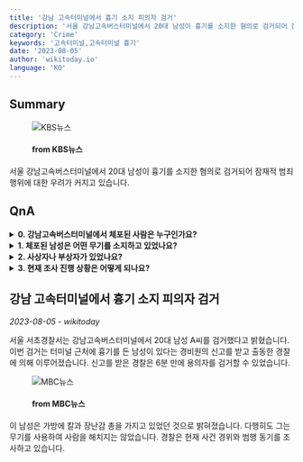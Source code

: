 ```yaml
---
title: '강남 고속터미널에서 흉기 소지 피의자 검거'
description: '서울 강남고속버스터미널에서 20대 남성이 흉기를 소지한 혐의로 검거되어 잠재적 범죄 행위에 대한 우려가 커지고 있습니다.'
category: 'Crime'
keywords: '고속터미널,고속터미널 흉기'
date: '2023-08-05'
author: 'wikitoday.io'
language: 'KO'
---
```


## Summary



<figure>
    <img src="http://news.kbs.co.kr/data/news/2023/08/04/20230804_vxxJFM.jpg" alt="KBS뉴스" />
    <figcaption>
        <h4> from KBS뉴스</h4>
    </figcaption>
</figure>


서울 강남고속버스터미널에서 20대 남성이 흉기를 소지한 혐의로 검거되어 잠재적 범죄 행위에 대한 우려가 커지고 있습니다.


## QnA


<details>
    <summary><b>0. 강남고속버스터미널에서 체포된 사람은 누구인가요?</b></summary>
    A씨로 알려진 20대 남성이 터미널에서 체포되었습니다.
</details>

<details>
    <summary><b>1. 체포된 남성은 어떤 무기를 소지하고 있었나요?</b></summary>
    이 남성은 칼과 장난감 총을 소지한 채 발견되었습니다.
</details>

<details>
    <summary><b>2. 사상자나 부상자가 있었나요?</b></summary>
    다행히 이번 사건으로 인한 사상자나 부상자는 보고되지 않았습니다.
</details>

<details>
    <summary><b>3. 현재 조사 진행 상황은 어떻게 되나요?</b></summary>
    경찰은 현재 사건의 경위와 범행 동기를 조사하고 있습니다.
</details>



## 강남 고속터미널에서 흉기 소지 피의자 검거

_2023-08-05 - wikitoday_

서울 서초경찰서는 강남고속버스터미널에서 20대 남성 A씨를 검거했다고 밝혔습니다. 이번 검거는 터미널 근처에 흉기를 든 남성이 있다는 경비원의 신고를 받고 출동한 경찰에 의해 이루어졌습니다. 신고를 받은 경찰은 6분 만에 용의자를 검거할 수 있었습니다.


<figure>
    <img src="https://image.imnews.imbc.com/news/2023/society/article/__icsFiles/afieldfile/2023/08/04/R230804-24.jpg" alt="MBC뉴스" />
    <figcaption>
        <h4> from MBC뉴스</h4>
    </figcaption>
</figure>


이 남성은 가방에 칼과 장난감 총을 가지고 있었던 것으로 밝혀졌습니다. 다행히도 그는 무기를 사용하여 사람을 해치지는 않았습니다. 경찰은 현재 사건 경위와 범행 동기를 조사하고 있습니다.
